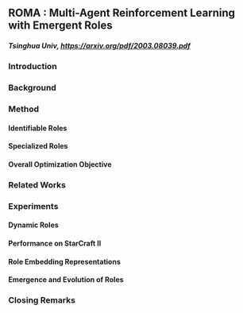 
## ROMA : Multi-Agent Reinforcement Learning with Emergent Roles

##### Tsinghua Univ, https://arxiv.org/pdf/2003.08039.pdf

### Introduction

### Background



### Method
#### Identifiable Roles
#### Specialized Roles
#### Overall Optimization Objective

### Related Works

### Experiments
#### Dynamic Roles
#### Performance on StarCraft II
#### Role Embedding Representations
#### Emergence and Evolution of Roles

### Closing Remarks
